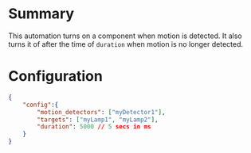 # Summary 
This automation turns on a component when motion is detected. It also turns it of after the time of `duration` when motion is no longer detected.

# Configuration
```json
{
    "config":{
        "motion_detectors": ["myDetector1"],
        "targets": ["myLamp1", "myLamp2"],
        "duration": 5000 // 5 secs in ms
    }
}
```